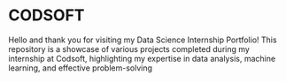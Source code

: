 # CODSOFT
Hello and thank you for visiting my Data Science Internship Portfolio! This repository is a showcase of various projects completed during my internship at Codsoft, highlighting my expertise in data analysis, machine learning, and effective problem-solving
